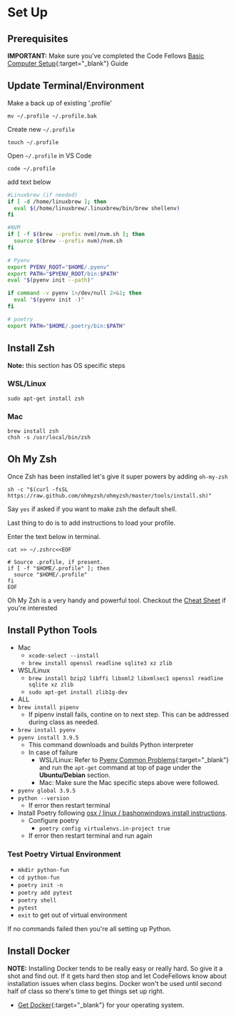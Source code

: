 
# Set Up

## Prerequisites

**IMPORTANT:** Make sure you've completed the Code Fellows [Basic Computer Setup](https://codefellows.github.io/setup-guide){:target="_blank"} Guide

## Update Terminal/Environment

Make a back up of existing '.profile'

```console
mv ~/.profile ~/.profile.bak
```

Create new `~/.profile`

```console
touch ~/.profile
```

Open `~/.profile` in VS Code

```console
code ~/.profile
```

add text below

```bash
#Linuxbrew (if needed)
if [ -d /home/linuxbrew ]; then
  eval $(/home/linuxbrew/.linuxbrew/bin/brew shellenv)
fi

#NVM
if [ -f $(brew --prefix nvm)/nvm.sh ]; then
  source $(brew --prefix nvm)/nvm.sh
fi

# Pyenv
export PYENV_ROOT="$HOME/.pyenv"
export PATH="$PYENV_ROOT/bin:$PATH"
eval "$(pyenv init --path)"

if command -v pyenv 1>/dev/null 2>&1; then
  eval "$(pyenv init -)"
fi

# poetry
export PATH="$HOME/.poetry/bin:$PATH"
```

## Install Zsh

**Note:** this section has OS specific steps

### WSL/Linux

```console
sudo apt-get install zsh
```

### Mac

```console
brew install zsh
chsh -s /usr/local/bin/zsh
```

## Oh My Zsh

Once Zsh has been installed let's give it super powers by adding `oh-my-zsh`

```console
sh -c "$(curl -fsSL https://raw.github.com/ohmyzsh/ohmyzsh/master/tools/install.sh)"
```

Say `yes` if asked if you want to make zsh the default shell.

Last thing to do is to add instructions to load your profile.

Enter the text below in terminal.

```console
cat >> ~/.zshrc<<EOF

# Source .profile, if present.
if [ -f "$HOME/.profile" ]; then
  source "$HOME/.profile"
fi
EOF
```

Oh My Zsh is a very handy and powerful tool. Checkout the [Cheat Sheet](https://github.com/ohmyzsh/ohmyzsh/wiki/Cheatsheet) if you're interested

## Install Python Tools

- Mac
  - `xcode-select --install`
  - `brew install openssl readline sqlite3 xz zlib`
- WSL/Linux
  - `brew install bzip2 libffi libxml2 libxmlsec1 openssl readline sqlite xz zlib`
  - `sudo apt-get install zlib1g-dev`
- ALL
- `brew install pipenv`
  - If pipenv install fails, contine on to next step. This can be addressed during class as needed.
- `brew install pyenv`
- `pyenv install 3.9.5`
  - This command downloads and builds Python interpreter
  - In case of failure
    - WSL/Linux: Refer to [Pyenv Common Problems](https://github.com/pyenv/pyenv/wiki/Common-build-problems){:target="_blank"} and run the `apt-get` command at top of page under the **Ubuntu/Debian** section.
    - Mac: Make sure the Mac specific steps above were followed.
- `pyenv global 3.9.5`
- `python --version`
  - If error then restart terminal
- Install Poetry following [osx / linux / bashonwindows install instructions](https://python-poetry.org/docs/#installation).
  - Configure poetry
    - `poetry config virtualenvs.in-project true`
  - If error then restart terminal and run again

### Test Poetry Virtual Environment

- `mkdir python-fun`
- `cd python-fun`
- `poetry init -n`
- `poetry add pytest`
- `poetry shell`
- `pytest`
- `exit` to get out of virtual environment

If no commands failed then you're all setting up Python.

## Install Docker

**NOTE:** Installing Docker tends to be really easy or really hard. So give it a shot and find out. If it gets hard then stop and let CodeFellows know about installation issues when class begins. Docker won't be used until second half of class so there's time to get things set up right.

- [Get Docker](https://docs.docker.com/get-docker/){:target="_blank"} for your operating system.
